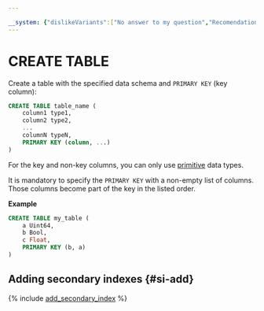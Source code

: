 ```yaml
---

__system: {"dislikeVariants":["No answer to my question","Recomendations didn't help","The content doesn't match title","Other"]}
---
```

# CREATE TABLE

Create a table with the specified data schema and `PRIMARY KEY` (key column):

```sql
CREATE TABLE table_name (
    column1 type1,
    column2 type2,
    ...
    columnN typeN,
    PRIMARY KEY (column, ...)
)
```

For the key and non-key columns, you can only use [primitive](../types/primitive.md) data types.

It is mandatory to specify the `PRIMARY KEY` with a non-empty list of columns. Those columns become part of the key in the listed order.

**Example**

```sql
CREATE TABLE my_table (
    a Uint64,
    b Bool,
    c Float,
    PRIMARY KEY (b, a)
)
```

## Adding secondary indexes {#si-add}

{% include [add_secondary_index](../../../_includes/add-secondary-index.md) %}

